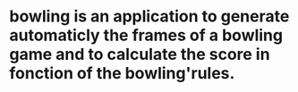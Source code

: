 # bowling is an application to generate automaticly the frames of a bowling game and to calculate the score in fonction of the bowling'rules.
